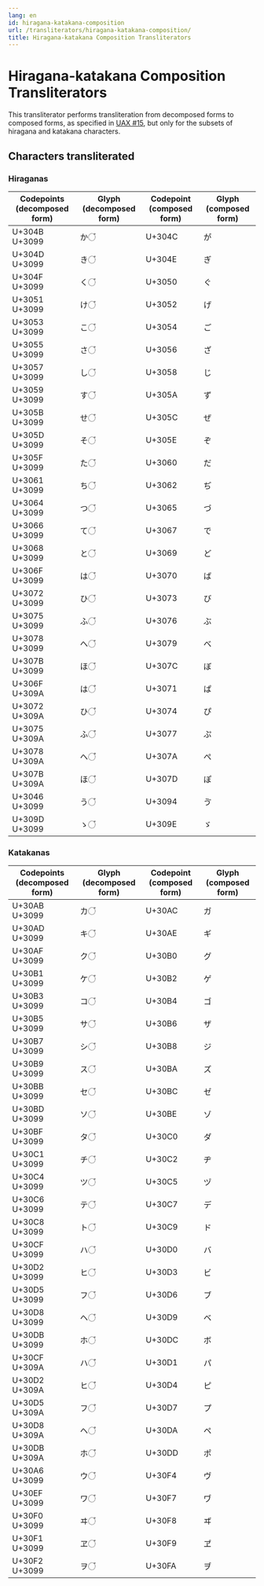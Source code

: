```yaml
---
lang: en
id: hiragana-katakana-composition
url: /transliterators/hiragana-katakana-composition/
title: Hiragana-katakana Composition Transliterators
---
```

# Hiragana-katakana Composition Transliterators

This transliterator performs transliteration from decomposed forms to composed forms, as specified in [UAX #15](https://unicode.org/reports/tr15/), but only for the subsets of hiragana and katakana characters.

## Characters transliterated

### Hiraganas

| Codepoints (decomposed form) | Glyph (decomposed form) | Codepoint (composed form) | Glyph (composed form) |
| --- | --- | --- | --- |
| U+304B U+3099 | か◌゙ | U+304C | が |
| U+304D U+3099 | き◌゙ | U+304E | ぎ |
| U+304F U+3099 | く◌゙ | U+3050 | ぐ |
| U+3051 U+3099 | け◌゙ | U+3052 | げ |
| U+3053 U+3099 | こ◌゙ | U+3054 | ご |
| U+3055 U+3099 | さ◌゙ | U+3056 | ざ |
| U+3057 U+3099 | し◌゙ | U+3058 | じ |
| U+3059 U+3099 | す◌゙ | U+305A | ず |
| U+305B U+3099 | せ◌゙ | U+305C | ぜ |
| U+305D U+3099 | そ◌゙ | U+305E | ぞ |
| U+305F U+3099 | た◌゙ | U+3060 | だ |
| U+3061 U+3099 | ち◌゙ | U+3062 | ぢ |
| U+3064 U+3099 | つ◌゙ | U+3065 | づ |
| U+3066 U+3099 | て◌゙ | U+3067 | で |
| U+3068 U+3099 | と◌゙ | U+3069 | ど |
| U+306F U+3099 | は◌゙ | U+3070 | ば |
| U+3072 U+3099 | ひ◌゙ | U+3073 | び |
| U+3075 U+3099 | ふ◌゙ | U+3076 | ぶ |
| U+3078 U+3099 | へ◌゙ | U+3079 | べ |
| U+307B U+3099 | ほ◌゙ | U+307C | ぼ |
| U+306F U+309A | は◌゚ | U+3071 | ぱ |
| U+3072 U+309A | ひ◌゚ | U+3074 | ぴ |
| U+3075 U+309A | ふ◌゚ | U+3077 | ぷ |
| U+3078 U+309A | へ◌゚ | U+307A | ぺ |
| U+307B U+309A | ほ◌゚ | U+307D | ぽ |
| U+3046 U+3099 | う◌゙ | U+3094 | ゔ |
| U+309D U+3099 | ゝ◌゙ | U+309E | ゞ |

### Katakanas

| Codepoints (decomposed form) | Glyph (decomposed form) | Codepoint (composed form) | Glyph (composed form) |
| --- | --- | --- | --- |
| U+30AB U+3099 | カ◌゙ | U+30AC | ガ |
| U+30AD U+3099 | キ◌゙ | U+30AE | ギ |
| U+30AF U+3099 | ク◌゙ | U+30B0 | グ |
| U+30B1 U+3099 | ケ◌゙ | U+30B2 | ゲ |
| U+30B3 U+3099 | コ◌゙ | U+30B4 | ゴ |
| U+30B5 U+3099 | サ◌゙ | U+30B6 | ザ |
| U+30B7 U+3099 | シ◌゙ | U+30B8 | ジ |
| U+30B9 U+3099 | ス◌゙ | U+30BA | ズ |
| U+30BB U+3099 | セ◌゙ | U+30BC | ゼ |
| U+30BD U+3099 | ソ◌゙ | U+30BE | ゾ |
| U+30BF U+3099 | タ◌゙ | U+30C0 | ダ |
| U+30C1 U+3099 | チ◌゙ | U+30C2 | ヂ |
| U+30C4 U+3099 | ツ◌゙ | U+30C5 | ヅ |
| U+30C6 U+3099 | テ◌゙ | U+30C7 | デ |
| U+30C8 U+3099 | ト◌゙ | U+30C9 | ド |
| U+30CF U+3099 | ハ◌゙ | U+30D0 | バ |
| U+30D2 U+3099 | ヒ◌゙ | U+30D3 | ビ |
| U+30D5 U+3099 | フ◌゙ | U+30D6 | ブ |
| U+30D8 U+3099 | ヘ◌゙ | U+30D9 | ベ |
| U+30DB U+3099 | ホ◌゙ | U+30DC | ボ |
| U+30CF U+309A | ハ◌゚ | U+30D1 | パ |
| U+30D2 U+309A | ヒ◌゚ | U+30D4 | ピ |
| U+30D5 U+309A | フ◌゚ | U+30D7 | プ |
| U+30D8 U+309A | ヘ◌゚ | U+30DA | ペ |
| U+30DB U+309A | ホ◌゚ | U+30DD | ポ |
| U+30A6 U+3099 | ウ◌゙ | U+30F4 | ヴ |
| U+30EF U+3099 | ワ◌゙ | U+30F7 | ヷ |
| U+30F0 U+3099 | ヰ◌゙ | U+30F8 | ヸ |
| U+30F1 U+3099 | ヱ◌゙ | U+30F9 | ヹ |
| U+30F2 U+3099 | ヲ◌゙ | U+30FA | ヺ |
